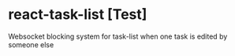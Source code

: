 # react-task-list [Test]
Websocket blocking system for task-list when one task is edited by someone else
